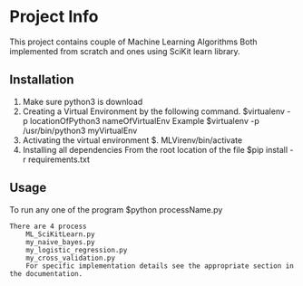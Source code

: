 # Project Info

This project contains couple of Machine Learning Algorithms
Both implemented from scratch and ones using SciKit learn library.

## Installation

1. Make sure python3 is download
2. Creating a Virtual Environment by the following command.
	$virtualenv -p locationOfPython3 nameOfVirtualEnv
	Example
	$virtualenv -p /usr/bin/python3 myVirtualEnv
3. Activating the virtual environment
	$. MLVirenv/bin/activate
4. Installing all dependencies
From the root location of the file
	$pip install -r requirements.txt


## Usage
To run any one of the program
	$python processName.py

	There are 4 process 
		ML_SciKitLearn.py
		my_naive_bayes.py
		my_logistic_regression.py
		my_cross_validation.py
		For specific implementation details see the appropriate section in the documentation.

	

